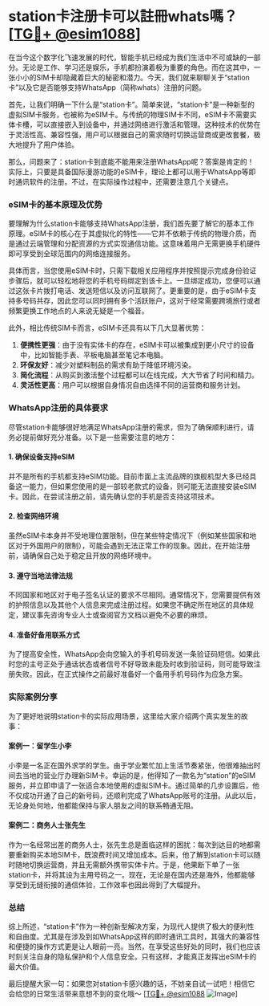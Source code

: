 # station卡注册卡可以註冊whats嗎？[[TG💪+ @esim1088](https://t.me/s/esim1088)]

在当今这个数字化飞速发展的时代，智能手机已经成为我们生活中不可或缺的一部分。无论是工作、学习还是娱乐，手机都扮演着极为重要的角色。而在这其中，一张小小的SIM卡却隐藏着巨大的秘密和潜力。今天，我们就来聊聊关于“station卡”以及它是否能够支持WhatsApp（简称whats）注册的问题。

首先，让我们明确一下什么是“station卡”。简单来说，“station卡”是一种新型的虚拟SIM卡服务，也被称为eSIM卡。与传统的物理SIM卡不同，eSIM卡不需要实体卡槽，可以直接嵌入到设备中，并通过网络进行激活和管理。这种技术的优势在于灵活性高、兼容性强，用户可以根据自己的需求随时切换运营商或更改套餐，极大地提升了用户体验。

那么，问题来了：station卡到底能不能用来注册WhatsApp呢？答案是肯定的！实际上，只要是具备国际漫游功能的eSIM卡，理论上都可以用于WhatsApp等即时通讯软件的注册。不过，在实际操作过程中，还需要注意几个关键点。

### eSIM卡的基本原理及优势

要理解为什么station卡能够支持WhatsApp注册，我们首先要了解它的基本工作原理。eSIM卡的核心在于其虚拟化的特性——它并不依赖于传统的物理介质，而是通过云端管理和分配资源的方式实现通信功能。这意味着用户无需更换手机硬件即可享受到全球范围内的网络连接服务。

具体而言，当您使用eSIM卡时，只需下载相关应用程序并按照提示完成身份验证步骤后，就可以轻松地将您的手机号码绑定到该卡上。一旦绑定成功，您便可以通过这张卡片拨打电话、发送短信以及访问互联网了。更重要的是，由于eSIM卡支持多号码共存，因此您可以同时拥有多个活跃账户，这对于经常需要跨境旅行或者频繁更换工作地点的人来说无疑是一个福音。

此外，相比传统SIM卡而言，eSIM卡还具有以下几大显著优势：

1. **便携性更强**：由于没有实体卡的存在，eSIM卡可以被集成到更小尺寸的设备中，比如智能手表、平板电脑甚至笔记本电脑。
2. **环保友好**：减少对塑料制品的需求有助于降低环境污染。
3. **简化流程**：从购买到激活整个过程都可以在线完成，大大节省了时间和精力。
4. **灵活性更高**：用户可以根据自身情况自由选择不同的运营商和服务计划。

### WhatsApp注册的具体要求

尽管station卡能够很好地满足WhatsApp注册的需求，但为了确保顺利进行，请务必提前做好充分准备。以下是一些需要注意的地方：

#### 1. 确保设备支持eSIM
并不是所有的手机都支持eSIM功能。目前市面上主流品牌的旗舰机型大多已经具备这一能力，但如果您使用的是一部较老款式的设备，则可能无法直接安装eSIM卡。因此，在尝试注册之前，请先确认您的手机是否支持这项技术。

#### 2. 检查网络环境
虽然eSIM卡本身并不受地理位置限制，但在某些特定情况下（例如某些国家和地区对于外国用户的限制），可能会遇到无法正常工作的现象。因此，在开始注册前，请确保自己处于稳定且开放的网络环境中。

#### 3. 遵守当地法律法规
不同国家和地区对于电子签名认证的要求不尽相同。通常情况下，您需要提供有效的护照信息以及其他个人信息来完成注册过程。如果您不确定所在地区的具体规定，建议事先咨询专业人士或查阅官方文档以避免不必要的麻烦。

#### 4. 准备好备用联系方式
为了提高安全性，WhatsApp会向您输入的手机号码发送一条验证码短信。如果此时您的主号正处于通话状态或者信号不好导致未能及时收到验证码，则可能导致注册失败。因此，在正式操作之前最好准备好一个备用手机号码作为应急方案。

### 实际案例分享

为了更好地说明station卡的实际应用场景，这里给大家介绍两个真实发生的故事：

#### 案例一：留学生小李
小李是一名正在国外求学的学生。由于学业繁忙加上生活节奏紧张，他很难抽出时间去当地的营业厅办理新SIM卡。幸运的是，他得知了一款名为“station”的eSIM服务，并立即申请了一张适合本地使用的虚拟SIM卡。通过简单的几步设置后，他不仅成功开通了自己的新号码，还顺利完成了WhatsApp账号的注册。从此以后，无论身处何地，他都能保持与家人朋友之间的联系畅通无阻。

#### 案例二：商务人士张先生
作为一名经常出差的商务人士，张先生总是面临这样的困扰：每次到达目的地都需要重新购买本地SIM卡，既浪费时间又增加成本。后来，他了解到station卡可以随时随地切换运营商，并且无需额外携带实体卡片。于是，他果断下单了一张station卡，并将其设为主用号码之一。现在，无论是在国内还是海外，他都能够享受到无缝衔接的通信体验，工作效率也因此得到了大幅提升。

### 总结

综上所述，“station卡”作为一种创新型解决方案，为现代人提供了极大的便利性和自由度。尤其是在涉及到如WhatsApp这样的即时通讯工具时，其强大的兼容性和便捷的操作方式更是让人眼前一亮。当然，在享受这些好处的同时，我们也应该时刻关注自身的隐私保护和个人信息安全。只有这样，才能真正发挥出eSIM卡的最大价值。

最后提醒大家一句：如果您对station卡感兴趣的话，不妨亲自试一试吧！相信它会给您的日常生活带来意想不到的变化哦～ [[TG💪+ @esim1088](https://t.me/s/esim1088) ![Image](https://i.postimg.cc/4NQfJmqS/Snipaste-2025-05-13-00-14-12.png)]